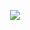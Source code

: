 <p align="center">
  <img align="center" src="https://github-readme-stats.vercel.app/api?username=ThKattanek&show_icons=true&theme=default"/>
</p>
